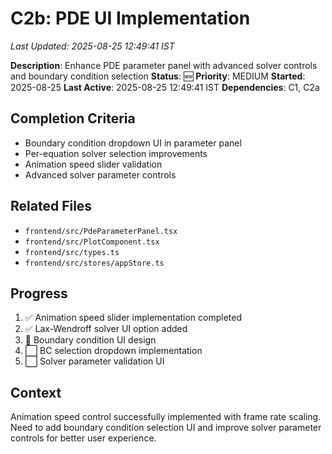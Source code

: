 # C2b: PDE UI Implementation
*Last Updated: 2025-08-25 12:49:41 IST*

**Description**: Enhance PDE parameter panel with advanced solver controls and boundary condition selection
**Status**: 🆕 **Priority**: MEDIUM
**Started**: 2025-08-25
**Last Active**: 2025-08-25 12:49:41 IST
**Dependencies**: C1, C2a

## Completion Criteria
- Boundary condition dropdown UI in parameter panel
- Per-equation solver selection improvements
- Animation speed slider validation
- Advanced solver parameter controls

## Related Files
- `frontend/src/PdeParameterPanel.tsx`
- `frontend/src/PlotComponent.tsx`
- `frontend/src/types.ts`
- `frontend/src/stores/appStore.ts`

## Progress
1. ✅ Animation speed slider implementation completed
2. ✅ Lax-Wendroff solver UI option added
3. 🔄 Boundary condition UI design
4. ⬜ BC selection dropdown implementation
5. ⬜ Solver parameter validation UI

## Context
Animation speed control successfully implemented with frame rate scaling. Need to add boundary condition selection UI and improve solver parameter controls for better user experience.
